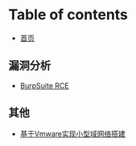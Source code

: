 # Table of contents

* [首页](README.md)

## 漏洞分析

* [BurpSuite RCE](lou-dong-fen-xi/burpsuite-rce.md)

## 其他 <a id="others"></a>

* [基于Vmware实现小型域网络搭建](others/vmware-based-implementation-of-small-domain-network-construction.md)

